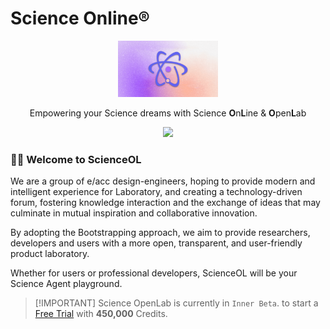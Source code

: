 # Science Online®

<a name="readme-top"></a>

<div align="center">

<picture>
  <source media="(prefers-color-scheme: dark)" srcset="https://github.com/ScienceOL/sciol-design/blob/main/logo/bg-normal-logo-shadow.png?raw=true">
  <img height="90" src="https://github.com/ScienceOL/sciol-design/blob/main/logo/bg-normal-logo-shadow.png?raw=true">
</picture>

Empowering your Science dreams with Science **O**n**L**ine & **O**pen**L**ab

![](https://raw.githubusercontent.com/andreasbm/readme/master/assets/lines/rainbow.png)

</div>

### 👋🏻 Welcome to ScienceOL

We are a group of e/acc design-engineers, hoping to provide modern and intelligent experience for Laboratory, and creating a technology-driven forum, fostering knowledge interaction and the exchange of ideas that may culminate in mutual inspiration and collaborative innovation.

By adopting the Bootstrapping approach, we aim to provide researchers, developers and users with a more open, transparent, and user-friendly product laboratory.

Whether for users or professional developers, ScienceOL will be your Science Agent playground.

> \[!IMPORTANT]
> Science OpenLab is currently in `Inner Beta`. to start a [Free Trial](https://scienceol.tech) with **450,000** Credits.